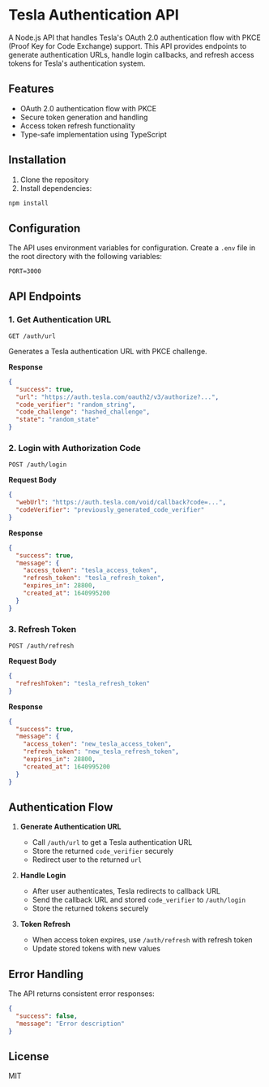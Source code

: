 # Tesla Authentication API

A Node.js API that handles Tesla's OAuth 2.0 authentication flow with PKCE (Proof Key for Code Exchange) support. This API provides endpoints to generate authentication URLs, handle login callbacks, and refresh access tokens for Tesla's authentication system.

## Features

- OAuth 2.0 authentication flow with PKCE
- Secure token generation and handling
- Access token refresh functionality
- Type-safe implementation using TypeScript

## Installation

1. Clone the repository
2. Install dependencies:
```bash
npm install
```

## Configuration

The API uses environment variables for configuration. Create a `.env` file in the root directory with the following variables:

```env
PORT=3000
```

## API Endpoints

### 1. Get Authentication URL
```http
GET /auth/url
```

Generates a Tesla authentication URL with PKCE challenge.

**Response**
```json
{
  "success": true,
  "url": "https://auth.tesla.com/oauth2/v3/authorize?...",
  "code_verifier": "random_string",
  "code_challenge": "hashed_challenge",
  "state": "random_state"
}
```

### 2. Login with Authorization Code
```http
POST /auth/login
```

**Request Body**
```json
{
  "webUrl": "https://auth.tesla.com/void/callback?code=...",
  "codeVerifier": "previously_generated_code_verifier"
}
```

**Response**
```json
{
  "success": true,
  "message": {
    "access_token": "tesla_access_token",
    "refresh_token": "tesla_refresh_token",
    "expires_in": 28800,
    "created_at": 1640995200
  }
}
```

### 3. Refresh Token
```http
POST /auth/refresh
```

**Request Body**
```json
{
  "refreshToken": "tesla_refresh_token"
}
```

**Response**
```json
{
  "success": true,
  "message": {
    "access_token": "new_tesla_access_token",
    "refresh_token": "new_tesla_refresh_token",
    "expires_in": 28800,
    "created_at": 1640995200
  }
}
```

## Authentication Flow

1. **Generate Authentication URL**
   - Call `/auth/url` to get a Tesla authentication URL
   - Store the returned `code_verifier` securely
   - Redirect user to the returned `url`

2. **Handle Login**
   - After user authenticates, Tesla redirects to callback URL
   - Send the callback URL and stored `code_verifier` to `/auth/login`
   - Store the returned tokens securely

3. **Token Refresh**
   - When access token expires, use `/auth/refresh` with refresh token
   - Update stored tokens with new values

## Error Handling

The API returns consistent error responses:

```json
{
  "success": false,
  "message": "Error description"
}
```

## License

MIT